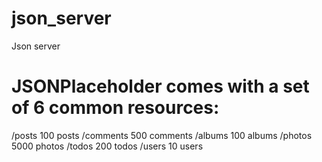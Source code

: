 # json_server
Json server

# JSONPlaceholder comes with a set of 6 common resources:

/posts	100 posts
/comments	500 comments
/albums	100 albums
/photos	5000 photos
/todos	200 todos
/users	10 users
